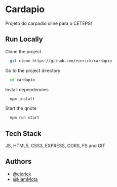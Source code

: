 
# Cardapio

Projeto do carpadio oline para o CETEPS!

<!-- ![Logo](https://eierick.github.io/financeiro/img/financeiro.png) -->


## Run Locally

Clone the project

```bash
  git clone https://github.com/eierick/cardapio
```

Go to the project directory

```bash
  cd cardapio
```

Install dependencies

```bash
  npm install
```

Start the qnote

```bash
  npm run start
```


## Tech Stack

JS, HTML5, CSS3, EXPRESS, CORS, FS and GIT


## Authors

- [@eierick](https://www.github.com/eierick)
- [@kiamMota](https://github.com/KiamMota/)

